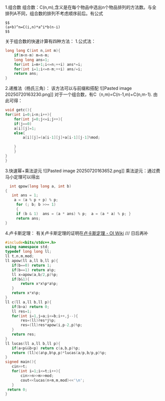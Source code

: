 1.组合数
组合数：C(n,m),含义是在每个物品中选出n个物品排列的方法数。与全排列A不同，组合数的排列不考虑顺序前后。有公式
```
$$
(a+b)^n=C(i,n)*a^i*b(n-i)
$$
```
关于组合数的快速计算有四种方法：
1.公式法：
```c++
long long C(int n,int m){
	if(m<n-m) m=n-m;
	long long ans=1;
	for(int i=m+1;i<=n;++i) ans*=i;
	for(int i=1;i<=n-m;++i) ans/=i;
	return ans;
}
```
 2.递推法（杨氏三角）：
 该方法可以与前缀和搭配
 ![[Pasted image 20250720163230.png]]
对于一个组合数，有C（n,m)=C(n-1,m)+C(n,m-1).
由此可得：
```cpp
void getc(){
for(int i=0;i<n;i++){
	for(int j=0;j<=i;j++){
	if(j==0)
	a[i][j]=1;
	else{
		a[i][j]=(a[i-1][j]+a[i-1][j-1]%mod;
		
	}
	}
}
}
```
 3.快速幂+乘法逆元
 ![[Pasted image 20250720163652.png]]
 乘法逆元：通过费马小定理可以得出
```cpp
  int qpow(long long a, int b)
{
   int ans = 1;
    a = (a % p + p) % p;
     for (; b; b >>= 1) 
     { 
     if (b & 1)  ans = (a * ans) % p;  a = (a * a) % p; } 
     return ans; 
}
```
 4.卢卡斯定理：
 有关卢卡斯定理的证明在[卢卡斯定理 - OI Wiki](https://oi-wiki.org/math/number-theory/lucas/)
/// 日后再补
 ```cpp
 #include<bits/stdc++.h>
using namespace std;
typedef long long ll;
ll t,n,m,mod;
ll apow(ll a,ll b,ll p){ 
	if(b==0) return 1;
	if(b==1) return a%p;
	ll x=apow(a,b/2,p)%p;
	if(b&1){
		return x*x%p*a%p;
	}
	return x*x%p;
}
ll c(ll a,ll b,ll p){
	if(b>a) return 0;
	ll res=1;
	for(int i=1,j=a;i<=b;i++,j--){ 
		res=(ll)res*j%p;
		res=(ll)res*apow(i,p-2,p)%p;
	}
	return res;
}
ll lucas(ll a,ll b,ll p){ 
	if(a<p&&b<p) return c(a,b,p)%p;
	return (ll)c(a%p,b%p,p)*lucas(a/p,b/p,p)%p;
}
signed main(){
	cin>>t;
	for(int i=1;i<=t;i++){
		cin>>n>>m>>mod;
		cout<<lucas(n+m,m,mod)<<'\n';
	}
  return 0; 
}
```